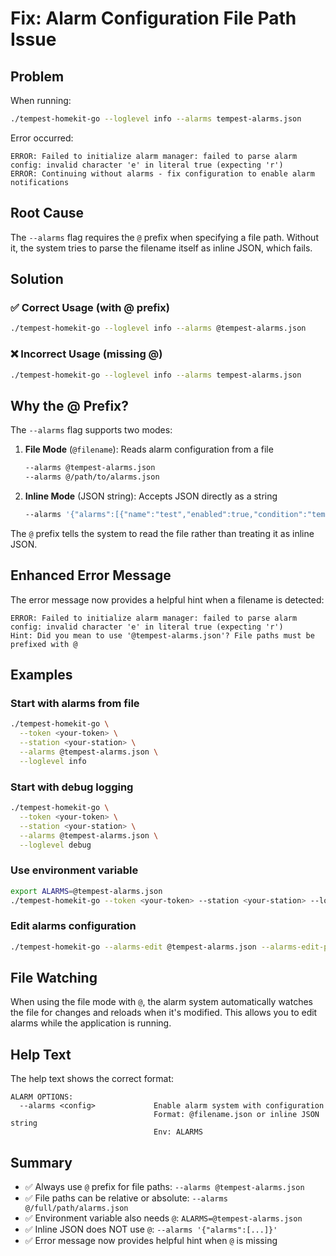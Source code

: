 # Fix: Alarm Configuration File Path Issue

## Problem

When running:
```bash
./tempest-homekit-go --loglevel info --alarms tempest-alarms.json
```

Error occurred:
```
ERROR: Failed to initialize alarm manager: failed to parse alarm config: invalid character 'e' in literal true (expecting 'r')
ERROR: Continuing without alarms - fix configuration to enable alarm notifications
```

## Root Cause

The `--alarms` flag requires the `@` prefix when specifying a file path. Without it, the system tries to parse the filename itself as inline JSON, which fails.

## Solution

### ✅ Correct Usage (with @ prefix)

```bash
./tempest-homekit-go --loglevel info --alarms @tempest-alarms.json
```

### ❌ Incorrect Usage (missing @)

```bash
./tempest-homekit-go --loglevel info --alarms tempest-alarms.json
```

## Why the @ Prefix?

The `--alarms` flag supports two modes:

1. **File Mode** (`@filename`): Reads alarm configuration from a file
   ```bash
   --alarms @tempest-alarms.json
   --alarms @/path/to/alarms.json
   ```

2. **Inline Mode** (JSON string): Accepts JSON directly as a string
   ```bash
   --alarms '{"alarms":[{"name":"test","enabled":true,"condition":"temp>85","channels":[{"type":"console"}]}]}'
   ```

The `@` prefix tells the system to read the file rather than treating it as inline JSON.

## Enhanced Error Message

The error message now provides a helpful hint when a filename is detected:

```
ERROR: Failed to initialize alarm manager: failed to parse alarm config: invalid character 'e' in literal true (expecting 'r')
Hint: Did you mean to use '@tempest-alarms.json'? File paths must be prefixed with @
```

## Examples

### Start with alarms from file

```bash
./tempest-homekit-go \
  --token <your-token> \
  --station <your-station> \
  --alarms @tempest-alarms.json \
  --loglevel info
```

### Start with debug logging

```bash
./tempest-homekit-go \
  --token <your-token> \
  --station <your-station> \
  --alarms @tempest-alarms.json \
  --loglevel debug
```

### Use environment variable

```bash
export ALARMS=@tempest-alarms.json
./tempest-homekit-go --token <your-token> --station <your-station> --loglevel info
```

### Edit alarms configuration

```bash
./tempest-homekit-go --alarms-edit @tempest-alarms.json --alarms-edit-port 8081
```

## File Watching

When using the file mode with `@`, the alarm system automatically watches the file for changes and reloads when it's modified. This allows you to edit alarms while the application is running.

## Help Text

The help text shows the correct format:

```
ALARM OPTIONS:
  --alarms <config>             Enable alarm system with configuration
                                Format: @filename.json or inline JSON string
                                Env: ALARMS
```

## Summary

- ✅ Always use `@` prefix for file paths: `--alarms @tempest-alarms.json`
- ✅ File paths can be relative or absolute: `--alarms @/full/path/alarms.json`
- ✅ Environment variable also needs `@`: `ALARMS=@tempest-alarms.json`
- ✅ Inline JSON does NOT use `@`: `--alarms '{"alarms":[...]}'`
- ✅ Error message now provides helpful hint when `@` is missing
